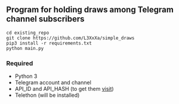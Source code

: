 ## Program for holding draws among Telegram channel subscribers

```
cd existing_repo
git clone https://github.com/L3XxXa/simple_draws
pip3 install -r requirements.txt
python main.py
```
### Required
- Python 3
- Telegram account and channel
- API_ID and API_HASH (to get them [visit](https://my.telegram.org/))
- Telethon (will be installed)